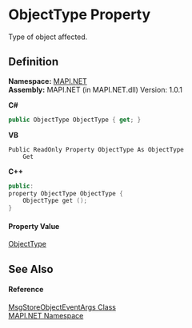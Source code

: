 # ObjectType Property


Type of object affected.



## Definition
**Namespace:** <a href="N_MAPI_NET.md">MAPI.NET</a>  
**Assembly:** MAPI.NET (in MAPI.NET.dll) Version: 1.0.1

**C#**
``` C#
public ObjectType ObjectType { get; }
```
**VB**
``` VB
Public ReadOnly Property ObjectType As ObjectType
	Get
```
**C++**
``` C++
public:
property ObjectType ObjectType {
	ObjectType get ();
}
```



#### Property Value
<a href="T_MAPI_NET_ObjectType.md">ObjectType</a>

## See Also


#### Reference
<a href="T_MAPI_NET_MsgStoreObjectEventArgs.md">MsgStoreObjectEventArgs Class</a>  
<a href="N_MAPI_NET.md">MAPI.NET Namespace</a>  
